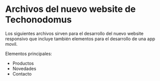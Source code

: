 # Archivos del nuevo website de Techonodomus

Los siguientes archivos sirven para el desarrollo del nuevo website responsivo que incluye también elementos para el desarrollo de una app movil.

Elementos principales:
- Productos
- Novedades
- Contacto
